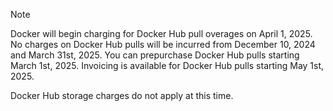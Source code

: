 ---
---

> [!NOTE]
>
> Docker will begin charging for Docker Hub pull overages on April 1, 2025. No charges on Docker Hub pulls will be
> incurred from December 10, 2024 and March 31st, 2025. You can prepurchase Docker Hub pulls starting March 1st, 2025. Invoicing is available for Docker Hub pulls starting May 1st, 2025.
>
> Docker Hub storage charges do not apply at this time.